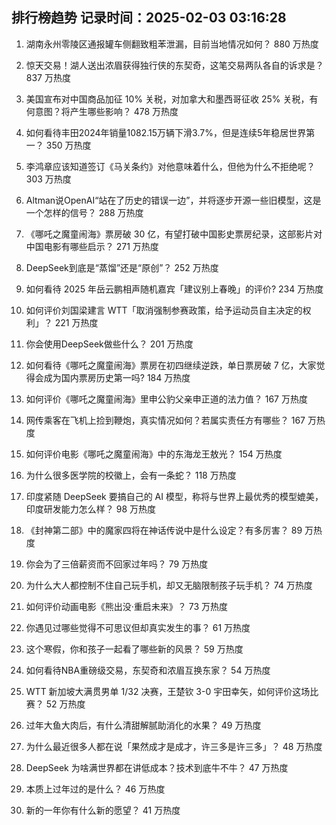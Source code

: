 
## 排行榜趋势 记录时间：2025-02-03 03:16:28
  
  1. 湖南永州零陵区通报罐车侧翻致粗苯泄漏，目前当地情况如何？ 880 万热度
    
  2. 惊天交易！湖人送出浓眉获得独行侠的东契奇，这笔交易两队各自的诉求是？ 837 万热度
    
  3. 美国宣布对中国商品加征 10% 关税，对加拿大和墨西哥征收 25% 关税，有何意图？将产生哪些影响？ 478 万热度
    
  4. 如何看待丰田2024年销量1082.15万辆下滑3.7%，但是连续5年稳居世界第一？ 350 万热度
    
  5. 李鸿章应该知道签订《马关条约》对他意味着什么，但他为什么不拒绝呢？ 303 万热度
    
  6. Altman说OpenAI“站在了历史的错误一边”，并将逐步开源一些旧模型，这是一个怎样的信号？ 288 万热度
    
  7. 《哪吒之魔童闹海》票房破 30 亿，有望打破中国影史票房纪录，这部影片对中国电影有哪些启示？ 271 万热度
    
  8. DeepSeek到底是“蒸馏”还是“原创”？ 252 万热度
    
  9. 如何看待 2025 年岳云鹏相声随机嘉宾「建议别上春晚」的评价? 234 万热度
    
  10. 如何评价刘国梁建言 WTT「取消强制参赛政策，给予运动员自主决定的权利」？ 221 万热度
    
  11. 你会使用DeepSeek做些什么？ 201 万热度
    
  12. 如何看待《哪吒之魔童闹海》票房在初四继续逆跌，单日票房破 7 亿，大家觉得会成为国内票房历史第一吗? 184 万热度
    
  13. 如何评价《哪吒之魔童闹海》里申公豹父亲申正道的法力值？ 167 万热度
    
  14. 网传乘客在飞机上捡到鞭炮，真实情况如何？若属实责任方有哪些？ 167 万热度
    
  15. 如何评价电影《哪吒之魔童闹海》中的东海龙王敖光？ 154 万热度
    
  16. 为什么很多医学院的校徽上，会有一条蛇？ 118 万热度
    
  17. 印度紧随 DeepSeek 要搞自己的 AI 模型，称将与世界上最优秀的模型媲美，印度研发能力怎么样？ 98 万热度
    
  18. 《封神第二部》中的魔家四将在神话传说中是什么设定？有多厉害？ 89 万热度
    
  19. 你会为了三倍薪资而不回家过年吗？ 79 万热度
    
  20. 为什么大人都控制不住自己玩手机，却又无脑限制孩子玩手机？ 74 万热度
    
  21. 如何评价动画电影《熊出没·重启未来》？ 73 万热度
    
  22. 你遇见过哪些觉得不可思议但却真实发生的事？ 61 万热度
    
  23. 这个寒假，你和孩子一起看了哪些新的风景？ 59 万热度
    
  24. 如何看待NBA重磅级交易，东契奇和浓眉互换东家？ 54 万热度
    
  25. WTT 新加坡大满贯男单 1/32 决赛，王楚钦 3-0 宇田幸矢，如何评价这场比赛？ 52 万热度
    
  26. 过年大鱼大肉后，有什么清甜解腻助消化的水果？ 49 万热度
    
  27. 为什么最近很多人都在说「果然成才是成才，许三多是许三多」？ 48 万热度
    
  28. DeepSeek 为啥满世界都在讲低成本？技术到底牛不牛？ 47 万热度
    
  29. 本质上过年过的是什么？ 46 万热度
    
  30. 新的一年你有什么新的愿望？ 41 万热度
    